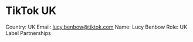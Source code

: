 # TikTok UK

Country: UK
Email: lucy.benbow@tiktok.com
Name: Lucy Benbow
Role: UK Label Partnerships